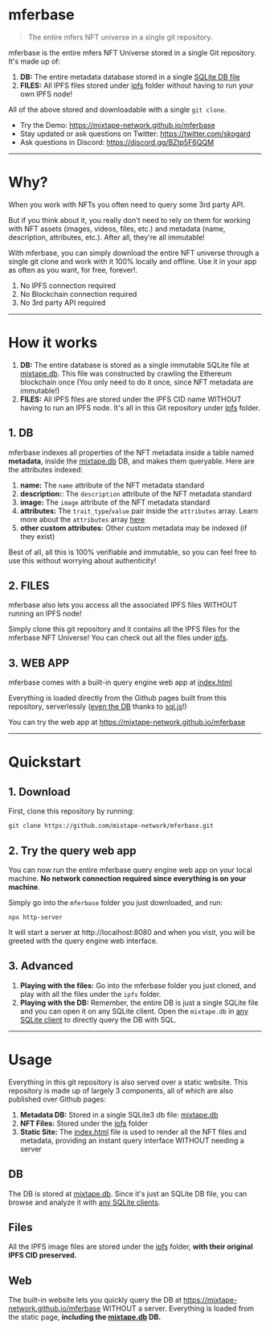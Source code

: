 # mferbase

> The entire mfers NFT universe in a single git repository.

mferbase is the entire mfers NFT Universe stored in a single Git repository. It's made up of:

1. **DB:** The entire metadata database stored in a single [SQLite DB file](mixtape.db)
2. **FILES:** All IPFS files stored under [ipfs](ipfs) folder without having to run your own IPFS node!

All of the above stored and downloadable with a single `git clone`.

- Try the Demo: https://mixtape-network.github.io/mferbase
- Stay updated or ask questions on Twitter: https://twitter.com/skogard
- Ask questions in Discord: https://discord.gg/BZtp5F6QQM

---

# Why?

When you work with NFTs you often need to query some 3rd party API.

But if you think about it, you really don't need to rely on them for working with NFT assets (images, videos, files, etc.) and metadata (name, description, attributes, etc.). After all, they're all immutable!

With mferbase, you can simply download the entire NFT universe through a single git clone and work with it 100% locally and offline. Use it in your app as often as you want, for free, forever!.

1. No IPFS connection required
2. No Blockchain connection required
3. No 3rd party API required

---

# How it works

1. **DB:** The entire database is stored as a single immutable SQLite file at [mixtape.db](mixtape.db). This file was constructed by crawling the Ethereum blockchain once (You only need to do it once, since NFT metadata are immutable!)
2. **FILES:** All IPFS files are stored under the IPFS CID name WITHOUT having to run an IPFS node. It's all in this Git repository under [ipfs](ipfs) folder.

## 1. DB

mferbase indexes all properties of the NFT metadata inside a table named **metadata**, inside the [mixtape.db](mixtape.db) DB, and makes them queryable. Here are the attributes indexed:

1. **name:** The `name` attribute of the NFT metadata standard
2. **description:**: The `description` attribute of the NFT metadata standard
3. **image:** The `image` attribute of the NFT metadata standard
4. **attributes:** The `trait_type`/`value` pair inside the `attributes` array. Learn more about the `attributes` array [here](https://docs.opensea.io/docs/metadata-standards#attributes)
5. **other custom attributes:** Other custom metadata may be indexed (if they exist)

Best of all, all this is 100% verifiable and immutable, so you can feel free to use this without worrying about authenticity!


## 2. FILES

mferbase also lets you access all the associated IPFS files WITHOUT running an IPFS node!

Simply clone this git repository and it contains all the IPFS files for the mferbase NFT Universe! You can check out all the files under [ipfs](ipfs).

## 3. WEB APP

mferbase comes with a built-in query engine web app at [index.html](index.html)

Everything is loaded directly from the Github pages built from this repository, serverlessly ([even the DB](mixtape.db) thanks to [sql.js](https://sql.js.org/documentation/)!) 

You can try the web app at https://mixtape-network.github.io/mferbase

---

# Quickstart

## 1. Download

First, clone this repository by running:

```
git clone https://github.com/mixtape-network/mferbase.git
```

## 2. Try the query web app

You can now run the entire mferbase query engine web app on your local machine. **No network connection required since everything is on your machine**.

Simply go into the `mferbase` folder you just downloaded, and run:

```
npx http-server
```

It will start a server at http://localhost:8080 and when you visit, you will be greeted with the query engine web interface.

## 3. Advanced

1. **Playing with the files:** Go into the mferbase folder you just cloned, and play with all the files under the `ipfs` folder.
2. **Playing with the DB:** Remember, the entire DB is just a single SQLite file and you can open it on any SQLite client. Open the `mixtape.db` in [any SQLite client](https://medevel.com/13-sqlite-database-clients-managers/) to directly query the DB with SQL.

---

# Usage

Everything in this git repository is also served over a static website. This repository is made up of largely 3 components, all of which are also published over Github pages:

1. **Metadata DB:** Stored in a single SQLite3 db file: [mixtape.db](mixtape.db)
2. **NFT Files:** Stored under the [ipfs](ipfs) folder
3. **Static Site:** The [index.html](index.html) file is used to render all the NFT files and metadata, providing an instant query interface WITHOUT needing a server

## DB

The DB is stored at [mixtape.db](mixtape.db). Since it's just an SQLite DB file, you can browse and analyze it with [any SQLite clients](https://medevel.com/13-sqlite-database-clients-managers/).


## Files

All the IPFS image files are stored under the [ipfs](ipfs) folder, **with their original IPFS CID preserved.**

## Web

The built-in website lets you quickly query the DB at https://mixtape-network.github.io/mferbase WITHOUT a server. Everything is loaded from the static page, **including the [mixtape.db](mixtape.db) DB.**
